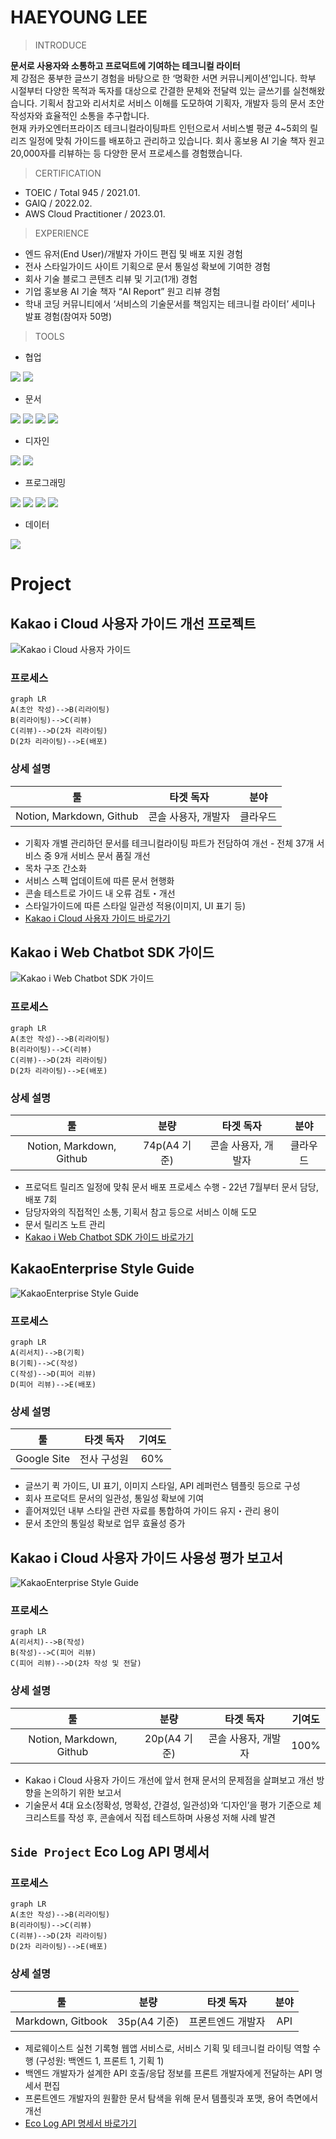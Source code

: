 # HAEYOUNG LEE

> INTRODUCE

**문서로 사용자와 소통하고 프로덕트에 기여하는 테크니컬 라이터** <br>
제 강점은 풍부한 글쓰기 경험을 바탕으로 한 ‘명확한 서면 커뮤니케이션’입니다. 학부 시절부터 다양한 목적과 독자를 대상으로 간결한 문체와 전달력 있는 글쓰기를 실천해왔습니다. 기획서 참고와 리서치로 서비스 이해를 도모하여 기획자, 개발자 등의 문서 초안 작성자와 효율적인 소통을 추구합니다. <br>
현재 카카오엔터프라이즈 테크니컬라이팅파트 인턴으로서 서비스별 평균 4~5회의 릴리즈 일정에 맞춰 가이드를 배포하고 관리하고 있습니다. 회사 홍보용 AI 기술 책자 원고 20,000자를 리뷰하는 등 다양한 문서 프로세스를 경험했습니다.

> CERTIFICATION

* TOEIC / Total 945 / 2021.01.
* GAIQ / 2022.02.
* AWS Cloud Practitioner / 2023.01.

> EXPERIENCE

* 엔드 유저(End User)/개발자 가이드 편집 및 배포 지원 경험
* 전사 스타일가이드 사이트 기획으로 문서 통일성 확보에 기여한 경험
* 회사 기술 블로그 콘텐츠 리뷰 및 기고(1개) 경험
* 기업 홍보용 AI 기술 책자 “AI Report” 원고 리뷰 경험
* 학내 코딩 커뮤니티에서 ‘서비스의 기술문서를 책임지는 테크니컬 라이터’ 세미나 발표 경험(참여자 50명)

> TOOLS

* 협업
<div>
	<img src="https://img.shields.io/badge/Notion-000000?style=flat&logo=Notion&logoColor=white" />
	<img src="https://img.shields.io/badge/Slack-4A154B?style=flat&logo=Slack&logoColor=white" />
</div>

* 문서
<div>
	<img src="https://img.shields.io/badge/Markdown-000000?style=flat&logo=Markdown&logoColor=white" />
	<img src="https://img.shields.io/badge/Gitbook-3884FF?style=flat&logo=Gitbook&logoColor=white" />
	<img src="https://img.shields.io/badge/Google Docs-4285F4?style=flat&logo=Google Docs&logoColor=white" />
	<img src="https://img.shields.io/badge/Microsoft Office-D83B01?style=flat&logo=Microsoft Office&logoColor=white" />
</div>

* 디자인
<div>
	<img src="https://img.shields.io/badge/Figma-F24E1E?style=flat&logo=Figma&logoColor=white" />
	<img src="https://img.shields.io/badge/Adobe InDesign-FF3366?style=flat&logo=Adobe InDesign&logoColor=white" />
</div>

* 프로그래밍
<div>
	<img src="https://img.shields.io/badge/Python-3776AB?style=flat&logo=Python&logoColor=white" />
	<img src="https://img.shields.io/badge/HTML5-E34F26?style=flat&logo=HTML5&logoColor=white" />
	<img src="https://img.shields.io/badge/GitHub-181717?style=flat&logo=GitHub&logoColor=white" />
	<img src="https://img.shields.io/badge/Jupyter-F37626?style=flat&logo=Jupyter&logoColor=white" />
</div>

* 데이터
<div>
	<img src="https://img.shields.io/badge/Google Analytics-E37400?style=flat&logo=Google Analytics&logoColor=white" />
</div>



# Project


##  Kakao i Cloud 사용자 가이드 개선 프로젝트

![Kakao i Cloud 사용자 가이드](./img_portfolio/kic_console.png)

### 프로세스

```mermaid
graph LR
A(초안 작성)-->B(리라이팅)
B(리라이팅)-->C(리뷰)
C(리뷰)-->D(2차 리라이팅)
D(2차 리라이팅)-->E(배포)
```

### 상세 설명

| 툴 | 타겟 독자 | 분야 |
| :--: | :--: | :--: |
| Notion, Markdown, Github | 콘솔 사용자, 개발자 | 클라우드 |

* 기획자 개별 관리하던 문서를 테크니컬라이팅 파트가 전담하여 개선
      - 전체 37개 서비스 중 9개 서비스 문서 품질 개선
* 목차 구조 간소화
* 서비스 스펙 업데이트에 따른 문서 현행화
* 콘솔 테스트로 가이드 내 오류 검토・개선
* 스타일가이드에 따른 스타일 일관성 적용(이미지, UI 표기 등)
* [Kakao i Cloud 사용자 가이드 바로가기](https://console.kakaoi.io/docs/)


## Kakao i Web Chatbot SDK 가이드

![Kakao i Web Chatbot SDK 가이드](./img_portfolio/web_chatbot.png)

### 프로세스

```mermaid
graph LR
A(초안 작성)-->B(리라이팅)
B(리라이팅)-->C(리뷰)
C(리뷰)-->D(2차 리라이팅)
D(2차 리라이팅)-->E(배포)
```


### 상세 설명

| 툴 | 분량 | 타겟 독자 | 분야 |
| :--: | :--: | :--: | :--: |
| Notion, Markdown, Github | 74p(A4 기준) | 콘솔 사용자, 개발자 | 클라우드 |

* 프로덕트 릴리즈 일정에 맞춰 문서 배포 프로세스 수행
      - 22년 7월부터 문서 담당, 배포 7회
* 담당자와의 직접적인 소통, 기획서 참고 등으로 서비스 이해 도모
* 문서 릴리즈 노트 관리
* [Kakao i Web Chatbot SDK 가이드 바로가기](https://docs.kakaoi.ai/kakao_i_web_chatbot_sdk/)


## KakaoEnterprise Style Guide

![KakaoEnterprise Style Guide](img_portfolio/styleguide.png)

### 프로세스

```mermaid
graph LR
A(리서치)-->B(기획)
B(기획)-->C(작성)
C(작성)-->D(피어 리뷰)
D(피어 리뷰)-->E(배포)
```

### 상세 설명

| 툴 | 타겟 독자 | 기여도 |
| :--: | :--: | :--: |
| Google Site | 전사 구성원 | 60% |

* 글쓰기 퀵 가이드, UI 표기, 이미지 스타일, API 레퍼런스 템플릿 등으로 구성
* 회사 프로덕트 문서의 일관성, 통일성 확보에 기여
* 흩어져있던 내부 스타일 관련 자료를 통합하여 가이드 유지・관리 용이
* 문서 초안의 통일성 확보로 업무 효율성 증가


## Kakao i Cloud 사용자 가이드 사용성 평가 보고서

![KakaoEnterprise Style Guide](img_portfolio/userability.png)

### 프로세스

```mermaid
graph LR
A(리서치)-->B(작성)
B(작성)-->C(피어 리뷰)
C(피어 리뷰)-->D(2차 작성 및 전달)
```

### 상세 설명

| 툴 | 분량 | 타겟 독자 | 기여도 |
| :--: | :--: | :--: | :--: |
| Notion, Markdown, Github | 20p(A4 기준) | 콘솔 사용자, 개발자 | 100% |

* Kakao i Cloud 사용자 가이드 개선에 앞서 현재 문서의 문제점을 살펴보고 개선 방향을 논의하기 위한 보고서
* 기술문서 4대 요소(정확성, 명확성, 간결성, 일관성)와 ‘디자인’을 평가 기준으로 체크리스트를 작성 후, 콘솔에서 직접 테스트하며 사용성 저해 사례 발견


## `Side Project` Eco Log API 명세서

### 프로세스

```mermaid
graph LR
A(초안 작성)-->B(리라이팅)
B(리라이팅)-->C(리뷰)
C(리뷰)-->D(2차 리라이팅)
D(2차 리라이팅)-->E(배포)
```

### 상세 설명

| 툴 | 분량 | 타겟 독자 | 분야 |
| :--: | :--: | :--: | :--: |
| Markdown, Gitbook | 35p(A4 기준) | 프론트엔드 개발자 | API |

* 제로웨이스트 실천 기록형 웹앱 서비스로, 서비스 기획 및 테크니컬 라이팅 역할 수행 (구성원: 백엔드 1, 프론트 1, 기획 1)
* 백엔드 개발자가 설계한 API 호출/응답 정보를 프론트 개발자에게 전달하는 API 명세서 편집
* 프론트엔드 개발자의 원활한 문서 탐색을 위해 문서 템플릿과 포맷, 용어 측면에서 개선
* [Eco Log API 명세서 바로가기](https://documenttesting.gitbook.io/ecolog-api-reference/)
